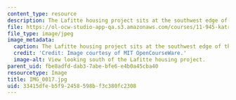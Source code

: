 ```yaml
---
content_type: resource
description: The Lafitte housing project sits at the southwest edge of the neighborhood.
file: https://ol-ocw-studio-app-qa.s3.amazonaws.com/courses/11-945-katrina-practicum-spring-2006/33415dfeb5f92458598bf3c380fc2308_IMG_0017.jpg
file_type: image/jpeg
image_metadata:
  caption: The Lafitte housing project sits at the southwest edge of the neighborhood.
  credit: 'Credit: Image courtesy of MIT OpenCourseWare.'
  image-alt: View looking south of the Lafitte housing project.
parent_uid: fbe8adfd-dab3-7abe-bfe6-e4b0a45cba40
resourcetype: Image
title: IMG_0017.jpg
uid: 33415dfe-b5f9-2458-598b-f3c380fc2308
---
```

